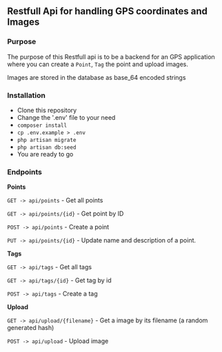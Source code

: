 ## Restfull Api for handling GPS coordinates and Images

### Purpose
The purpose of this Restfull api is to be a backend for an GPS application where you can create a `Point`, `Tag` the point and upload images.

Images are stored in the database as base_64 encoded strings

### Installation
- Clone this repository
- Change the '.env' file to your need
- `composer install`
- `cp .env.example > .env`
- `php artisan migrate`
- `php artisan db:seed`
- You are ready to go

### Endpoints

**Points**
 
 `GET -> api/points` - Get all points

 `GET -> api/points/{id}` - Get point by ID

 `POST -> api/points` - Create a point

 `PUT -> api/points/{id}` - Update name and description of a point.


 **Tags**
 
 `GET -> api/tags` - Get all tags

 `GET -> api/tags/{id}` - Get tag by id

 `POST -> api/tags` - Create a tag
 

 **Upload**
 
 `GET -> api/upload/{filename}` - Get a image by its filename (a random generated hash)

 `POST -> api/upload` - Upload image 
